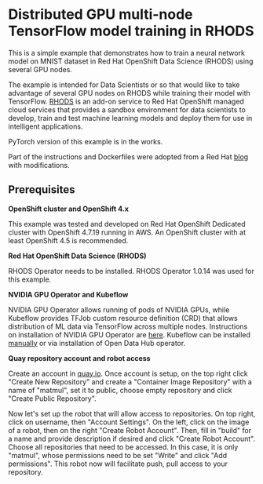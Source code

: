 # Distributed GPU multi-node TensorFlow model training in RHODS

This is a simple example that demonstrates how to train a neural network model on MNIST dataset in Red Hat OpenShift Data Science (RHODS) using several GPU nodes.

The example is intended for Data Scientists or so that would like to take advantage of several GPU nodes on RHODS while training their model with TensorFlow. [RHODS](https://www.redhat.com/en/blog/introducing-red-hat-openshift-data-science) is an add-on service to Red Hat OpenShift managed cloud services that provides a sandbox environment for data scientists to develop, train and test machine learning models and deploy them for use in intelligent applications.

PyTorch version of this example is in the works.

Part of the instructions and Dockerfiles were adopted from a Red Hat [blog](https://www.openshift.com/blog/using-the-nvidia-gpu-operator-to-run-distributed-tensorflow-2.4-gpu-benchmarks-in-openshift-4) with modifications.

## Prerequisites
**OpenShift cluster and OpenShift 4.x**

This example was tested and developed on Red Hat OpenShift Dedicated cluster with OpenShift 4.7.19 running in AWS. An OpenShift cluster with at least OpenShift 4.5 is recommended.

**Red Hat OpenShift Data Science (RHODS)**

RHODS Operator needs to be installed. RHODS Operator 1.0.14 was used for this example.

**NVIDIA GPU Operator and Kubeflow**

NVIDIA GPU Operator allows running of pods of NVIDIA GPUs, while Kubeflow provides TFJob custom resource definition (CRD) that allows distribution of ML data via TensorFlow across multiple nodes. Instructions on installation of NVIDIA GPU Operator are [here](https://docs.nvidia.com/datacenter/kubernetes/openshift-on-gpu-install-guide/index.html#openshift-gpu-support-install-via-operatorhub). Kubeflow can be installed [manually](https://www.kubeflow.org/docs/distributions/openshift/install-kubeflow/) or via installation of Open Data Hub operator.

**Quay repository account and robot access**

Create an account in [quay.io](quay.io). Once account is setup, on the top right click "Create New Repository" and create a "Container Image Repository" with a name of "matmul", set it to public, choose empty repository and click "Create Public Repository".

Now let's set up the robot that will allow access to repositories. On top right, click on username, then "Account Settings". On the left, click on the image of a robot, then on the right "Create Robot Account". Then, fill in "build" for a name and provide description if desired and click "Create Robot Account". Choose all repositories that need to be accessed. In this case, it is only "matmul", whose permissions need to be set "Write" and click "Add permissions". This robot now will facilitate push, pull access to your repository.
